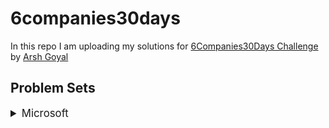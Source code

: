 # 6companies30days

In this repo I am uploading my solutions for [6Companies30Days Challenge](https://www.youtube.com/watch?v=QUnaBYKQkZU) by [Arsh Goyal](https://www.linkedin.com/in/arshgoyal/)

## Problem Sets

<details>
<summary style="font-size: 1.2em">Microsoft</summary>

</details>
